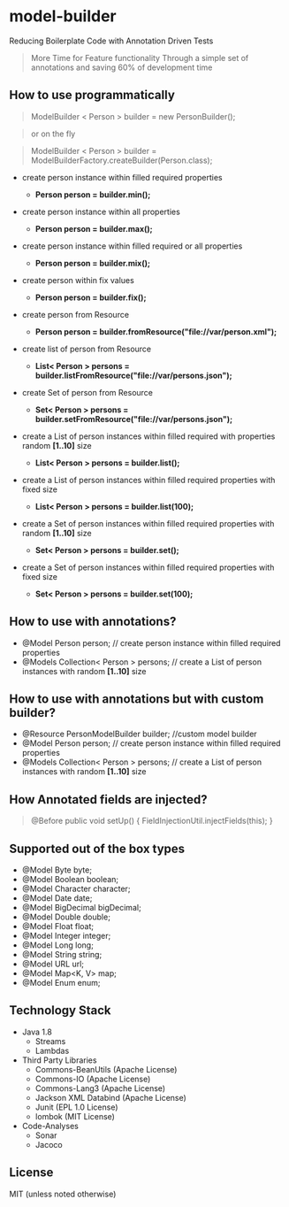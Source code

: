# model-builder
Reducing Boilerplate Code with Annotation Driven Tests
> More Time for Feature functionality
  Through a simple set of annotations and saving 60% of development time 

## How to use programmatically

> ModelBuilder < Person > builder = new PersonBuilder();

> or on the fly

> ModelBuilder < Person > builder = ModelBuilderFactory.createBuilder(Person.class);
 
* create person instance within filled required properties
    * **Person person = builder.min();**
 
* create person instance within all properties
    * **Person person = builder.max();**
  
* create person instance within filled required or all properties
    * **Person person = builder.mix();**

* create person within fix values
    * **Person person = builder.fix();**

* create person from Resource
    * **Person person = builder.fromResource("file://var/person.xml");**
  
* create list of person from Resource
    * **List< Person > persons = builder.listFromResource("file://var/persons.json");**

* create Set of person from Resource
  * **Set< Person > persons = builder.setFromResource("file://var/persons.json");**

* create a List of person instances within filled required with properties random **[1..10]** size
    * **List< Person > persons = builder.list();**

* create a List of person instances within filled required properties with fixed size
    * **List< Person > persons =  builder.list(100);**

* create a Set of person instances within filled required properties with random **[1..10]** size
    * **Set< Person > persons =  builder.set();**

* create a Set of person instances within filled required properties with fixed size
    * **Set< Person > persons = builder.set(100);**
    
## How to use with annotations?

*  @Model Person person; // create person instance within filled required properties
*  @Models Collection< Person > persons; // create a List of person instances with random **[1..10]** size
  
## How to use with annotations but with custom builder?

*  @Resource PersonModelBuilder builder; //custom model builder
*  @Model Person person; // create person instance within filled required properties
*  @Models Collection< Person > persons; // create a List of person instances with random **[1..10]** size

## How Annotated fields are injected?

>  @Before public void setUp() {
>      FieldInjectionUtil.injectFields(this);
>  }

## Supported out of the box types

* @Model Byte byte;
* @Model Boolean boolean;
* @Model Character character;
* @Model Date date;
* @Model BigDecimal bigDecimal;
* @Model Double double;
* @Model Float float;
* @Model Integer integer;
* @Model Long long;
* @Model String string;
* @Model URL url;
* @Model Map<K, V> map;
* @Model Enum enum;
    
## Technology Stack

* Java 1.8
    * Streams 
    * Lambdas
* Third Party Libraries
    * Commons-BeanUtils (Apache License)
    * Commons-IO (Apache License)
    * Commons-Lang3 (Apache License)
    * Jackson XML Databind (Apache License)
    * Junit (EPL 1.0 License)
    * lombok (MIT License)
* Code-Analyses
    * Sonar
    * Jacoco
    
## License

MIT (unless noted otherwise)

 